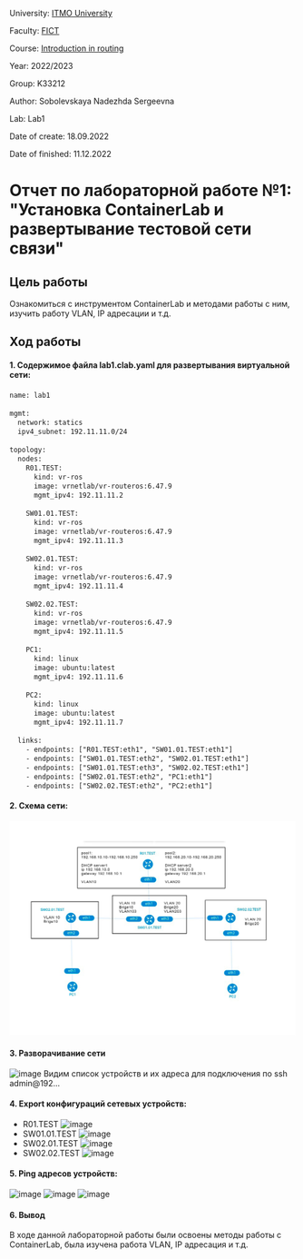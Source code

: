 University: [ITMO University](https://itmo.ru/ru/)

Faculty: [FICT](https://fict.itmo.ru)

Course: [Introduction in routing](https://github.com/itmo-ict-faculty/introduction-in-routing)

Year: 2022/2023

Group: K33212

Author: Sobolevskaya Nadezhda Sergeevna

Lab: Lab1

Date of create: 18.09.2022

Date of finished: 11.12.2022


# Отчет по лабораторной работе №1: "Установка ContainerLab и развертывание тестовой сети связи"

## Цель работы

Ознакомиться с инструментом ContainerLab и методами работы с ним, изучить работу VLAN, IP адресации и т.д.

## Ход работы
#### 1. Содержимое файла lab1.clab.yaml для развертывания виртуальной сети:
```
name: lab1

mgmt:
  network: statics
  ipv4_subnet: 192.11.11.0/24

topology:
  nodes:
    R01.TEST:
      kind: vr-ros
      image: vrnetlab/vr-routeros:6.47.9
      mgmt_ipv4: 192.11.11.2

    SW01.01.TEST:
      kind: vr-ros
      image: vrnetlab/vr-routeros:6.47.9
      mgmt_ipv4: 192.11.11.3

    SW02.01.TEST:
      kind: vr-ros
      image: vrnetlab/vr-routeros:6.47.9
      mgmt_ipv4: 192.11.11.4

    SW02.02.TEST:
      kind: vr-ros
      image: vrnetlab/vr-routeros:6.47.9
      mgmt_ipv4: 192.11.11.5

    PC1:
      kind: linux
      image: ubuntu:latest
      mgmt_ipv4: 192.11.11.6

    PC2:
      kind: linux
      image: ubuntu:latest
      mgmt_ipv4: 192.11.11.7

  links: 
    - endpoints: ["R01.TEST:eth1", "SW01.01.TEST:eth1"]
    - endpoints: ["SW01.01.TEST:eth2", "SW02.01.TEST:eth1"]
    - endpoints: ["SW01.01.TEST:eth3", "SW02.02.TEST:eth1"]
    - endpoints: ["SW02.01.TEST:eth2", "PC1:eth1"]
    - endpoints: ["SW02.02.TEST:eth2", "PC2:eth1"]  

```
#### 2. Схема сети:
<img src='ContainerLab.png' alt="">

#### 3. Разворачивание сети
![image](https://user-images.githubusercontent.com/43678322/206920601-c093a9cb-ff33-43ef-a576-b97bcba3a894.png)
Видим список устройств и их адреса для подключения по ssh admin@192...

#### 4. Export конфигураций сетевых устройств:

- R01.TEST 
![image](https://user-images.githubusercontent.com/43678322/206920272-abf7e411-599f-471e-9828-ee5a626d2d97.png)
- SW01.01.TEST
![image](https://user-images.githubusercontent.com/43678322/206920287-c40a9940-1552-4e6f-8ca2-5d67bea335d4.png)
- SW02.01.TEST
![image](https://user-images.githubusercontent.com/43678322/206920299-1c4e7ed3-4a82-44a5-8f63-333a3742aeb3.png)
- SW02.02.TEST
![image](https://user-images.githubusercontent.com/43678322/206920329-c4a208d3-5e23-4212-b4ce-e8272a739e79.png)

#### 5. Ping адресов устройств:
![image](https://user-images.githubusercontent.com/43678322/206920376-9921e460-808a-44dd-a2eb-4267acd5cb04.png)
![image](https://user-images.githubusercontent.com/43678322/206920386-3c47296f-d02b-4260-98b4-ffc50d6610fb.png)
![image](https://user-images.githubusercontent.com/43678322/206920392-ebba4cc1-37cf-4384-baa8-2f21b535b93a.png)

#### 6. Вывод
В ходе данной лабораторной работы были освоены методы работы с ContainerLab, была изучена работа VLAN, IP адресация и т.д.

